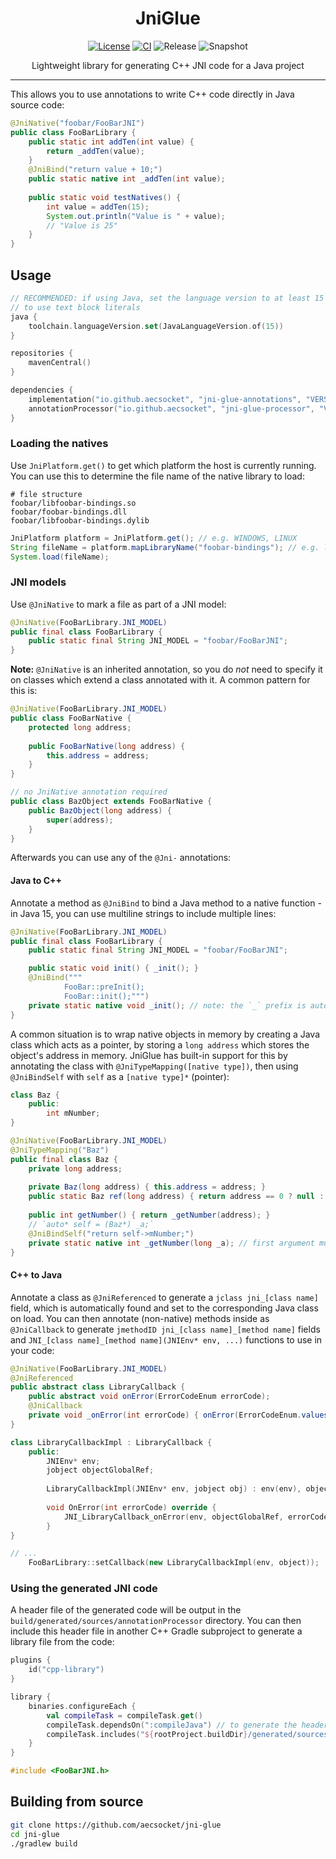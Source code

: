 <div align="center">

# JniGlue
[![License](https://img.shields.io/github/license/aecsocket/jni-glue)](LICENSE)
[![CI](https://img.shields.io/github/actions/workflow/status/aecsocket/jni-glue/build.yml)](https://github.com/aecsocket/jni-glue/actions/workflows/build.yml)
![Release](https://img.shields.io/maven-central/v/io.github.aecsocket/jni-glue-annotations?label=release)
![Snapshot](https://img.shields.io/nexus/s/io.github.aecsocket/jni-glue-annotations?label=snapshot&server=https%3A%2F%2Fs01.oss.sonatype.org)

Lightweight library for generating C++ JNI code for a Java project

---

</div>

This allows you to use annotations to write C++ code directly in Java source code:

```java
@JniNative("foobar/FooBarJNI")
public class FooBarLibrary {
    public static int addTen(int value) {
        return _addTen(value);
    }
    @JniBind("return value + 10;")
    public static native int _addTen(int value);
    
    public static void testNatives() {
        int value = addTen(15);
        System.out.println("Value is " + value);
        // "Value is 25"
    }
}
```

## Usage

```kotlin
// RECOMMENDED: if using Java, set the language version to at least 15
// to use text block literals
java {
    toolchain.languageVersion.set(JavaLanguageVersion.of(15))
}

repositories {
    mavenCentral()
}

dependencies {
    implementation("io.github.aecsocket", "jni-glue-annotations", "VERSION")
    annotationProcessor("io.github.aecsocket", "jni-glue-processor", "VERSION")
}
```

### Loading the natives

Use `JniPlatform.get()` to get which platform the host is currently running. You can use this to determine the file name
of the native library to load:

```
# file structure
foobar/libfoobar-bindings.so
foobar/foobar-bindings.dll
foobar/libfoobar-bindings.dylib
```

```java
JniPlatform platform = JniPlatform.get(); // e.g. WINDOWS, LINUX
String fileName = platform.mapLibraryName("foobar-bindings"); // e.g. libfoobar-bindings.so
System.load(fileName);
```

### JNI models

Use `@JniNative` to mark a file as part of a JNI model:

```java
@JniNative(FooBarLibrary.JNI_MODEL)
public final class FooBarLibrary {
    public static final String JNI_MODEL = "foobar/FooBarJNI";
}
```

**Note:** `@JniNative` is an inherited annotation, so you do *not* need to specify it on classes which extend a class
annotated with it. A common pattern for this is:

```java
@JniNative(FooBarLibrary.JNI_MODEL)
public class FooBarNative {
    protected long address;
    
    public FooBarNative(long address) {
        this.address = address;
    }
}

// no JniNative annotation required
public class BazObject extends FooBarNative {
    public BazObject(long address) {
        super(address);
    }
}
```

Afterwards you can use any of the `@Jni-` annotations:

#### Java to C++

Annotate a method as `@JniBind` to bind a Java method to a native function - in Java 15, you can use multiline strings
to include multiple lines:

```java
@JniNative(FooBarLibrary.JNI_MODEL)
public final class FooBarLibrary {
    public static final String JNI_MODEL = "foobar/FooBarJNI";

    public static void init() { _init(); }
    @JniBind("""
            FooBar::preInit();
            FooBar::init();""")
    private static native void _init(); // note: the `_` prefix is automatically removed in generated natives 
}
```

A common situation is to wrap native objects in memory by creating a Java class which acts as a pointer, by storing
a `long address` which stores the object's address in memory. JniGlue has built-in support for this by annotating the
class with `@JniTypeMapping([native type])`, then using `@JniBindSelf` with `self` as a `[native type]*` (pointer):

```cpp
class Baz {
    public:
        int mNumber;
}
```

```java
@JniNative(FooBarLibrary.JNI_MODEL)
@JniTypeMapping("Baz")
public final class Baz {
    private long address;
    
    private Baz(long address) { this.address = address; }
    public static Baz ref(long address) { return address == 0 ? null : new Baz(address); }
    
    public int getNumber() { return _getNumber(address); }
    // `auto* self = (Baz*) _a;`
    @JniBindSelf("return self->mNumber;")
    private static native int _getNumber(long _a); // first argument must be `long _a`
}
```

#### C++ to Java

Annotate a class as `@JniReferenced` to generate a `jclass jni_[class name]` field, which is automatically found
and set to the corresponding Java class on load. You can then annotate (non-native) methods inside as `@JniCallback` to
generate `jmethodID jni_[class name]_[method name]` fields and `JNI_[class name]_[method name](JNIEnv* env, ...)`
functions to use in your code:

```java
@JniNative(FooBarLibrary.JNI_MODEL)
@JniReferenced
public abstract class LibraryCallback {
    public abstract void onError(ErrorCodeEnum errorCode);
    @JniCallback
    private void _onError(int errorCode) { onError(ErrorCodeEnum.values()[errorCode]); }
}
```

```cpp
class LibraryCallbackImpl : LibraryCallback {
    public:
        JNIEnv* env;
        jobject objectGlobalRef;
        
        LibraryCallbackImpl(JNIEnv* env, jobject obj) : env(env), objectGlobalRef(obj) {}
    
        void OnError(int errorCode) override {
            JNI_LibraryCallback_onError(env, objectGlobalRef, errorCode);
        }
}

// ...
    FooBarLibrary::setCallback(new LibraryCallbackImpl(env, object));
```

### Using the generated JNI code

A header file of the generated code will be output in the `build/generated/sources/annotationProcessor` directory. You can then
include this header file in another C++ Gradle subproject to generate a library file from the code:

```kotlin
plugins {
    id("cpp-library")
}

library {
    binaries.configureEach {
        val compileTask = compileTask.get()
        compileTask.dependsOn(":compileJava") // to generate the header file first
        compileTask.includes("${rootProject.buildDir}/generated/sources/annotationProcessor/java/main/foobar/")
    }
}
```

```cpp
#include <FooBarJNI.h>
```

## Building from source

```sh
git clone https://github.com/aecsocket/jni-glue
cd jni-glue
./gradlew build
```
